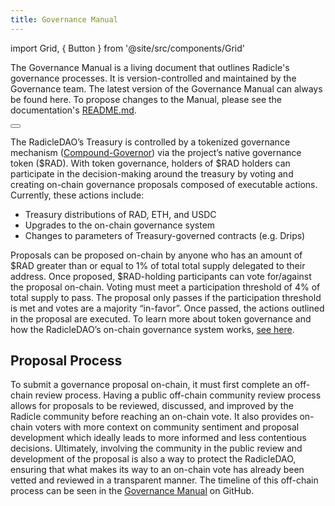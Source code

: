 ```yaml
---
title: Governance Manual
---
```


import Grid, { Button } from '@site/src/components/Grid'

The Governance Manual is a living document that outlines Radicle's governance processes. It is version-controlled and
maintained by the Governance team. The latest version of the Governance Manual can always be found here. To propose
changes to the Manual, please see the documentation's
[README.md](https://github.com/radicle-dev/radicle-docs#how-to-contribute).

<Grid>
  <Button
    style={{gridColumn: '1 / span 12'}}
    href="https://github.com/radicle-dev/radicle-docs/blob/master/docs/governance/manual.md"
    title="Read the Governance Manual on GitHub"
  >
  </Button>
</Grid>

The RadicleDAO’s Treasury is controlled by a tokenized governance mechanism
([Compound-Governor](https://wiki.tally.xyz/docs/compound-governor)) via the project’s native governance token ($RAD).
With token governance, holders of $RAD holders can participate in the decision-making around the treasury by voting and
creating on-chain governance proposals composed of executable actions. Currently, these actions include: 

- Treasury distributions of RAD, ETH, and USDC
- Upgrades to the on-chain governance system
- Changes to parameters of Treasury-governed contracts (e.g. Drips)

Proposals can be proposed on-chain by anyone who has an amount of $RAD greater than or equal to 1% of total total supply
delegated to their address. Once proposed, $RAD-holding participants can vote for/against the proposal on-chain. Voting
must meet a participation threshold of 4% of total supply to pass. The proposal only passes if the participation
threshold is met and votes are a majority “in-favor”. Once passed, the actions outlined in the proposal are executed. To
learn more about token governance and how the RadicleDAO’s on-chain governance system works, [see
here](https://wiki.tally.xyz/docs/compound-governor).

## Proposal Process

To submit a governance proposal on-chain, it must first complete an off-chain review process. Having a public off-chain
community review process allows for proposals to be reviewed, discussed, and improved by the Radicle community before
reaching an on-chain vote. It also provides on-chain voters with more context on community sentiment and proposal
development which ideally leads to more informed and less contentious decisions. Ultimately, involving the community in
the public review and development of the proposal is also a way to protect the RadicleDAO, ensuring that what makes its
way to an on-chain vote has already been vetted and reviewed in a transparent manner. The timeline of this off-chain
process can be seen in the [Governance
Manual](https://github.com/radicle-dev/radicle-docs/blob/master/docs/governance/manual.md) on GitHub.
